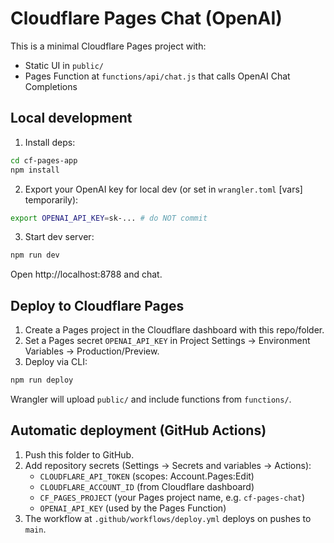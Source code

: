 # Cloudflare Pages Chat (OpenAI)

This is a minimal Cloudflare Pages project with:

- Static UI in `public/`
- Pages Function at `functions/api/chat.js` that calls OpenAI Chat Completions

## Local development

1. Install deps:

```bash
cd cf-pages-app
npm install
```

2. Export your OpenAI key for local dev (or set in `wrangler.toml` [vars] temporarily):

```bash
export OPENAI_API_KEY=sk-... # do NOT commit
```

3. Start dev server:

```bash
npm run dev
```

Open http://localhost:8788 and chat.

## Deploy to Cloudflare Pages

1. Create a Pages project in the Cloudflare dashboard with this repo/folder.
2. Set a Pages secret `OPENAI_API_KEY` in Project Settings → Environment Variables → Production/Preview.
3. Deploy via CLI:

```bash
npm run deploy
```

Wrangler will upload `public/` and include functions from `functions/`.

## Automatic deployment (GitHub Actions)

1. Push this folder to GitHub.
2. Add repository secrets (Settings → Secrets and variables → Actions):
   - `CLOUDFLARE_API_TOKEN` (scopes: Account.Pages:Edit)
   - `CLOUDFLARE_ACCOUNT_ID` (from Cloudflare dashboard)
   - `CF_PAGES_PROJECT` (your Pages project name, e.g. `cf-pages-chat`)
   - `OPENAI_API_KEY` (used by the Pages Function)
3. The workflow at `.github/workflows/deploy.yml` deploys on pushes to `main`.
